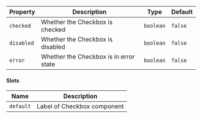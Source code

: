 | Property   | Description                            | Type      | Default |
|------------|----------------------------------------|-----------|---------|
| `checked`  | Whether the Checkbox is checked        | `boolean` | `false` |
| `disabled` | Whether the Checkbox is disabled       | `boolean` | `false` |
| `error`    | Whether the Checkbox is in error state | `boolean` | `false` |

#### Slots
| Name       | Description                 |
|------------|-----------------------------|
| `default`  | Label of Checkbox component |